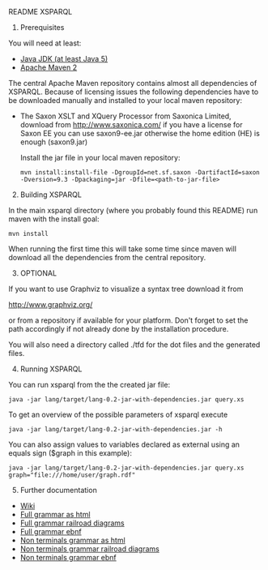 README XSPARQL


1) Prerequisites

You will need at least:

  * [Java JDK (at least Java 5)](http://java.sun.com/javase/downloads/)
  * [Apache Maven 2](http://maven.apache.org/)

The central Apache Maven repository contains almost all dependencies of XSPARQL. Because of licensing issues the following dependencies have to be downloaded manually and installed to your local maven repository:

  * The Saxon XSLT and XQuery Processor from Saxonica Limited, download from http://www.saxonica.com/
    if you have a license for Saxon EE you can use saxon9-ee.jar
    otherwise the home edition (HE) is enough (saxon9.jar)

    Install the jar file in your local maven repository:
    
    `mvn install:install-file -DgroupId=net.sf.saxon -DartifactId=saxon -Dversion=9.3 -Dpackaging=jar -Dfile=<path-to-jar-file>`


2) Building XSPARQL

In the main xsparql directory (where you probably found this README) run maven with the install goal:

   `mvn install`

When running the first time this will take some time since maven will download all the dependencies from the central repository.


3) OPTIONAL

If you want to use Graphviz to visualize a syntax tree download it from

   http://www.graphviz.org/

or from a repository if available for your platform.
Don't forget to set the path accordingly if not already done by the installation procedure.

You will also need a directory called ./tfd for the dot files and the generated files.


4) Running XSPARQL

You can run xsparql from the the created jar file:

   `java -jar lang/target/lang-0.2-jar-with-dependencies.jar query.xs`

To get an overview of the possible parameters of xsparql execute

   `java -jar lang/target/lang-0.2-jar-with-dependencies.jar -h`

You can also assign values to variables declared as external using an equals sign ($graph in this example):

   `java -jar lang/target/lang-0.2-jar-with-dependencies.jar query.xs graph="file:///home/user/graph.rdf"`

5) Further documentation

* [Wiki](../../wiki/Home)
* [Full grammar as html](doc/grammar.html)
* [Full grammar railroad diagrams](doc/grammar.xhtml)
* [Full grammar ebnf](doc/grammar.ebnf)
* [Non terminals grammar as html](doc/grammar-nonterminals.html)
* [Non terminals grammar railroad diagrams](doc/grammar-nonterminals.xhtml)
* [Non terminals grammar ebnf](doc/grammar-nonterminals.ebnf)
